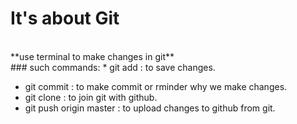 # It's about Git
<br/>
**use terminal to make changes in git**
<br/>
### such commands:
* git add : to save changes. 

* git commit : to make commit or rminder why we make changes.
* git clone : to join git with github.
* git push origin master : to upload changes to github from git.
<br/>
<br/>

